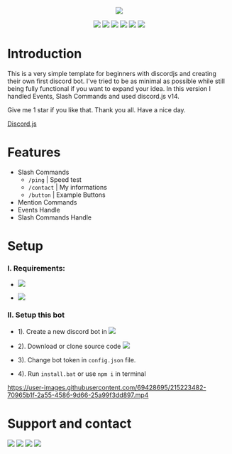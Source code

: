 <p align="center">
	<img src="https://github-readme-stats.vercel.app/api/pin/?username=ngnducnhat&repo=template-discordjs-v14&theme=dark">
</p>

<p align="center">
    <img src="https://img.shields.io/github/v/release/ngnducnhat/template-discordjs-v14?style=flat-square">
    <img src="https://img.shields.io/github/forks/ngnducnhat/template-discordjs-v14?style=flat-square">
    <img src="https://img.shields.io/github/stars/ngnducnhat/template-discordjs-v14?color=yellow&style=flat-square">
    <img src="https://img.shields.io/github/license/ngnducnhat/template-discordjs-v14?style=flat-square">
    <img src="https://img.shields.io/github/issues/ngnducnhat/template-discordjs-v14?color=yellow&style=flat-square">
    <img src="https://img.shields.io/github/issues-closed-raw/ngnducnhat/template-discordjs-v14?style=flat-square">
</p>

# Introduction

This is a very simple template for beginners with discordjs and creating their own first discord bot. I've tried to be as minimal as possible while still being fully functional if you want to expand your idea. In this version I handled Events, Slash Commands and used discord.js v14.

Give me 1 star if you like that. Thank you all. Have a nice day.

[Discord.js](https://discord.js.org/)

# Features

- Slash Commands
    - `/ping` | Speed test
    - `/contact` | My informations
    - `/button` | Example Buttons
- Mention Commands
- Events Handle
- Slash Commands Handle   

# Setup

### I. Requirements:

- <a href="https://nodejs.org/en/"><img src="https://img.shields.io/badge/v18.13.0-100000?style=flat-square&logo=node.js&label=Node.js&color=blue&logoColor=lime"></a>

- <a href="https://www.npmjs.com/package/discord.js"><img src="https://img.shields.io/badge/14.7.1-100000?style=flat-square&logo=npm&label=Discord.js&color=blue"></a>

### II. Setup this bot

- 1). Create a new discord bot in <a href="https://discord.com/developers/applications"><img src="https://img.shields.io/badge/Discord-7289DA?style=flat-square&logo=discord&logoColor=white"></a> 


- 2). Download or clone source code <a href="https://github.com/ngnducnhat/template-discordjs-v14/releases/latest"><img src="https://img.shields.io/badge/Download-1.0.0-blue?style=flat-square"></a>

- 3). Change bot token in `config.json` file.
- 4). Run `install.bat` or use `npm i` in terminal

https://user-images.githubusercontent.com/69428695/215223482-70965b1f-2a55-4586-9d66-25a99f3dd897.mp4


# Support and contact

<a href="https://bit.ly/3ykbdSS?r=lp"><img src="https://img.shields.io/badge/Facebook-1877F2?style=flat-square&logo=facebook&logoColor=white"></a>
<a href="https://github.com/ngnducnhat"><img src="https://img.shields.io/badge/GitHub-100000?style=flat-square&logo=github&logoColor=white"></a>
<a href="mailto:contactwithme.isme@gmail.com"><img src="https://img.shields.io/badge/Gmail-D14836?style=flat-square&logo=gmail&logoColor=white"></a>
<a href="https://bit.ly/m/perlescent_1"><img src="https://img.shields.io/badge/website-000000?style=flat-square&logo=About.me&logoColor=white"></a>

